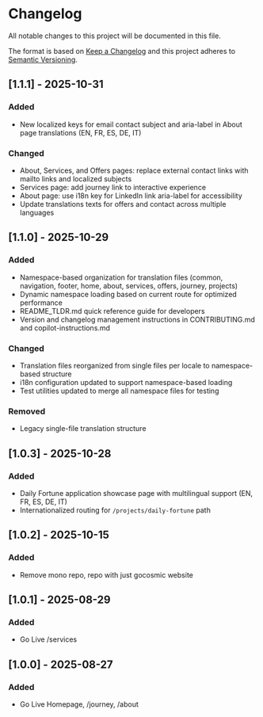 # Changelog

All notable changes to this project will be documented in this file.

The format is based on [Keep a Changelog](https://keepachangelog.com/en/1.0.0/)
and this project adheres to [Semantic Versioning](https://semver.org/).

## [1.1.1] - 2025-10-31

### Added

- New localized keys for email contact subject and aria-label in About page translations (EN, FR, ES, DE, IT)

### Changed

- About, Services, and Offers pages: replace external contact links with mailto links and localized subjects
- Services page: add journey link to interactive experience
- About page: use i18n key for LinkedIn link aria-label for accessibility
- Update translations texts for offers and contact across multiple languages

## [1.1.0] - 2025-10-29

### Added

- Namespace-based organization for translation files (common, navigation, footer, home, about, services, offers, journey, projects)
- Dynamic namespace loading based on current route for optimized performance
- README_TLDR.md quick reference guide for developers
- Version and changelog management instructions in CONTRIBUTING.md and copilot-instructions.md

### Changed

- Translation files reorganized from single files per locale to namespace-based structure
- i18n configuration updated to support namespace-based loading
- Test utilities updated to merge all namespace files for testing

### Removed

- Legacy single-file translation structure

## [1.0.3] - 2025-10-28

### Added

- Daily Fortune application showcase page with multilingual support (EN, FR, ES, DE, IT)
- Internationalized routing for `/projects/daily-fortune` path

## [1.0.2] - 2025-10-15

### Added

- Remove mono repo, repo with just gocosmic website

## [1.0.1] - 2025-08-29

### Added

- Go Live /services

## [1.0.0] - 2025-08-27

### Added

- Go Live Homepage, /journey, /about
